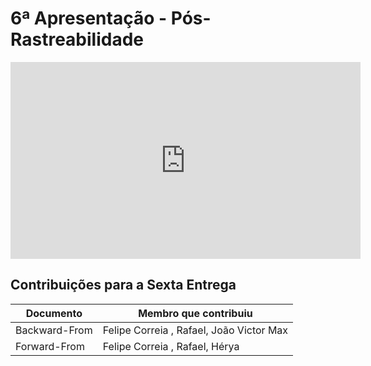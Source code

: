 # 6ª Apresentação - Pós-Rastreabilidade

<iframe width="560" height="315" src="https://www.youtube.com/embed/cFxJdqohLZA" title="YouTube video player" frameborder="0" allow="accelerometer; autoplay; clipboard-write; encrypted-media; gyroscope; picture-in-picture" allowfullscreen></iframe>

## Contribuições para a Sexta Entrega

| Documento                              | Membro que contribuiu               |
| -------------------------------------- | ----------------------------------- |
| Backward-From                          |  Felipe Correia , Rafael, João Victor Max                           |
| Forward-From                           | Felipe Correia , Rafael,  Hérya 	   |
